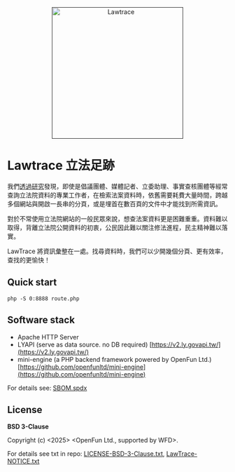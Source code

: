 <div align="center">
    <a href="">
        <img
            alt="Lawtrace"
            src="https://github.com/user-attachments/assets/007b9a94-ffde-447b-89ac-301664534c54"
            width="300">
    </a>
</div>

# Lawtrace 立法足跡

我們[透過研究](https://openfun.tw/ly-user-study/)發現，即使是倡議團體、媒體記者、立委助理、事實查核團體等經常查詢立法院資料的專業工作者，在檢索法案資料時，依舊需要耗費大量時間，跨越多個網站與開啟一長串的分頁，或是埋首在數百頁的文件中才能找到所需資訊。

對於不常使用立法院網站的一般民眾來說，想查法案資料更是困難重重。資料難以取得，背離立法院公開資料的初衷，公民因此難以關注修法進程，民主精神難以落實。

LawTrace 將資訊彙整在一處。找尋資料時，我們可以少開幾個分頁、更有效率，查找的更愉快！

## Quick start
```
php -S 0:8888 route.php
```

## Software stack
- Apache HTTP Server
- LYAPI (serve as data source. no DB required) [https://v2.ly.govapi.tw/](https://v2.ly.govapi.tw/)
- mini-engine (a PHP backend framework powered by OpenFun Ltd.) [https://github.com/openfunltd/mini-engine](https://github.com/openfunltd/mini-engine)

For details see: [SBOM.spdx](https://github.com/openfunltd/lawtrace/blob/main/SBOM.spdx)

## License
**BSD 3-Clause** 

Copyright (c) <2025> <OpenFun Ltd., supported by WFD>. 

For details see txt in repo: [LICENSE-BSD-3-Clause.txt](https://github.com/openfunltd/lawtrace/blob/main/LICENSE-BSD-3-Clause.txt), [LawTrace-NOTICE.txt](https://github.com/openfunltd/lawtrace/blob/main/LawTrace-NOTICE.txt)

